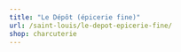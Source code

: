 ```yaml
---
title: "Le Dépôt (épicerie fine)"
url: /saint-louis/le-depot-epicerie-fine/
shop: charcuterie
---
```

